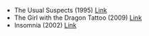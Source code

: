 - The Usual Suspects (1995) [Link](https://www.imdb.com/title/tt0114814/)
- The Girl with the Dragon Tattoo (2009) [Link](https://www.imdb.com/title/tt1132620/)
- Insomnia (2002) [Link](https://www.imdb.com/title/tt0278504/)
